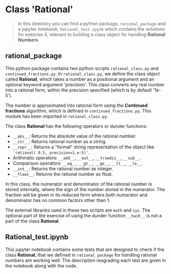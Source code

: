 # Class 'Rational'

> In this directory you can find a python package, `rational_package` and a jupyter notebook, `Rational_test.ipynb` which contains the solutions for exercise 4, relevant to buliding a class object for handling **Rational Numbers**.

## rational_package

This python package contains two python scripts `rational_class.py` and `continued_fractions.py`. In `rational_class.py`, we define the class object called **Rational**, which takes a number as a positional argument and an optional keyword argument 'precision'. This class converts any real number into a rational form, within the precision specified (which is by default '1e-5'). 

The number is approximated into rational form using the **Continued fractions** algorithm, which is defined in `continued_fractions.py`. This module has been imported in `rational_class.py`.

The class **Rational** has the following operators or dunder functions:
- `__abs__`: Returns the absolute value of the rational number.
- `__str__`: Returns rational number as a string.
- `__repr__`: Returns a "formal" string representation of the object like `'rational( 0.5, precision=1.e-5)'`.
- Arithmatic operators: `__add__`, `__mul__`, `__truediv__`, `__sub__`.
- Comparison operators: `__eq__`, `__gt__`, `__ge__`, `__lt__`, `__le__`.
- `__int__`: Returns the rational number as integer.
- `__float__`: Returns the rational number as float.

In this class, the numerator and denominator of the rational number is stored internally, where the sign of the number stored in the numerator. The fraction will be given in its reduced form where both numerator and denominator has no common factors other than 1.

The external libraries used in these two scripts are `math` and `sys`. The optional part of the exercise of using the dunder function `__hash__` is not a part of the class **Rational**.

## Rational_test.ipynb

This jupyter notebook contains some tests that are designed to check if the class **Rational**, that we defined in `rational_package` for handling rational numbers are working well. The description reagrading each test are given in the notebook along with the code.






